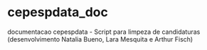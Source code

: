 # cepespdata_doc
documentacao cepespdata - Script para limpeza de candidaturas (desenvolvimento Natalia Bueno, Lara Mesquita e Arthur Fisch)
